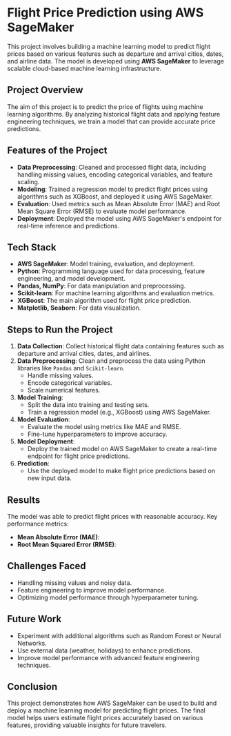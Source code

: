 # **Flight Price Prediction using AWS SageMaker**

This project involves building a machine learning model to predict flight prices based on various features such as departure and arrival cities, dates, and airline data. The model is developed using **AWS SageMaker** to leverage scalable cloud-based machine learning infrastructure.

## **Project Overview**
The aim of this project is to predict the price of flights using machine learning algorithms. By analyzing historical flight data and applying feature engineering techniques, we train a model that can provide accurate price predictions.

## **Features of the Project**
- **Data Preprocessing**: Cleaned and processed flight data, including handling missing values, encoding categorical variables, and feature scaling.
- **Modeling**: Trained a regression model to predict flight prices using algorithms such as XGBoost, and deployed it using AWS SageMaker.
- **Evaluation**: Used metrics such as Mean Absolute Error (MAE) and Root Mean Square Error (RMSE) to evaluate model performance.
- **Deployment**: Deployed the model using AWS SageMaker's endpoint for real-time inference and predictions.

## **Tech Stack**
- **AWS SageMaker**: Model training, evaluation, and deployment.
- **Python**: Programming language used for data processing, feature engineering, and model development.
- **Pandas, NumPy**: For data manipulation and preprocessing.
- **Scikit-learn**: For machine learning algorithms and evaluation metrics.
- **XGBoost**: The main algorithm used for flight price prediction.
- **Matplotlib, Seaborn**: For data visualization.

## **Steps to Run the Project**
1. **Data Collection**: Collect historical flight data containing features such as departure and arrival cities, dates, and airlines.
2. **Data Preprocessing**: Clean and preprocess the data using Python libraries like `Pandas` and `Scikit-learn`.
   - Handle missing values.
   - Encode categorical variables.
   - Scale numerical features.
3. **Model Training**:
   - Split the data into training and testing sets.
   - Train a regression model (e.g., XGBoost) using AWS SageMaker.
4. **Model Evaluation**:
   - Evaluate the model using metrics like MAE and RMSE.
   - Fine-tune hyperparameters to improve accuracy.
5. **Model Deployment**:
   - Deploy the trained model on AWS SageMaker to create a real-time endpoint for flight price predictions.
6. **Prediction**:
   - Use the deployed model to make flight price predictions based on new input data.

## **Results**
The model was able to predict flight prices with reasonable accuracy. Key performance metrics:
- **Mean Absolute Error (MAE)**: 
- **Root Mean Squared Error (RMSE)**:

## **Challenges Faced**
- Handling missing values and noisy data.
- Feature engineering to improve model performance.
- Optimizing model performance through hyperparameter tuning.

## **Future Work**
- Experiment with additional algorithms such as Random Forest or Neural Networks.
- Use external data (weather, holidays) to enhance predictions.
- Improve model performance with advanced feature engineering techniques.

## **Conclusion**
This project demonstrates how AWS SageMaker can be used to build and deploy a machine learning model for predicting flight prices. The final model helps users estimate flight prices accurately based on various features, providing valuable insights for future travelers.

